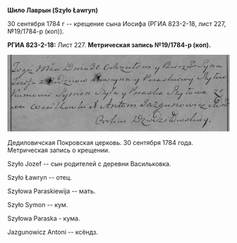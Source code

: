**Шило Лаврын (Szyło Ławryn)**

30 сентября 1784 г -- крещение сына Иосифа (РГИА 823-2-18, лист 227,
№19/1784-р (коп)).

**РГИА 823-2-18:** Лист 227. **Метрическая запись №19/1784-р (коп).**

![](./media/30109c67f4c62eca8a6c76648905f1d296006dd4.png)

Дедиловичская Покровская церковь. 30 сентября 1784 года. Метрическая
запись о крещении.

Szyło Jozef -- сын родителей с деревни Васильковка.

Szyło Ławryn -- отец.

Szyłowa Paraskiewija -- мать.

Szyło Symon -- кум.

Szyłowa Paraska - кума.

Jazgunowicz Antoni -- ксёндз.
